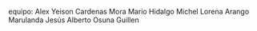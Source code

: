 equipo:
Alex Yeison Cardenas Mora
Mario Hidalgo
Michel Lorena Arango Marulanda
Jesús Alberto Osuna Guillen
